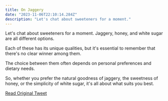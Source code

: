 ```yaml
---
title: On Jaggery
date: "2023-11-06T22:10:14.284Z"
description: "Let's chat about sweeteners for a moment."
---
```


Let's chat about sweeteners for a moment. Jaggery, honey, and white sugar are all different options.

Each of these has its unique qualities, but it's essential to remember that there's no clear winner among them.

The choice between them often depends on personal preferences and dietary needs.

So, whether you prefer the natural goodness of jaggery, the sweetness of honey, or the simplicity of white sugar, it's all about what suits you best.

[Read Original Tweet](https://twitter.com/theliverdr/status/1721388183374717342)

